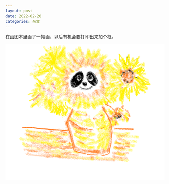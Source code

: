 ```yaml
---
layout: post
date: 2022-02-20
categories: 杂文
---
```


在画图本里画了一幅画，以后有机会要打印出来加个框。


![](/assets/XRK_20220220.png)
